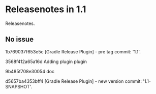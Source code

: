
# Releasenotes in 1.1

Releasenotes.


 
 
## No issue
 
 
  1b769037f653e5c
  [Gradle Release Plugin] - pre tag commit:  '1.1'.

 
  3568f412a65a16d
  Adding plugin plugin

 
  9b485f708e30054
  doc

 
  d5657ba4353bff4
  [Gradle Release Plugin] - new version commit:  '1.1-SNAPSHOT'.

 


